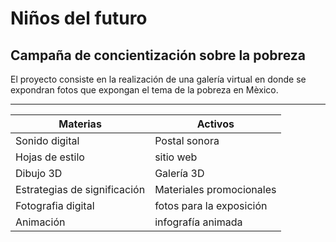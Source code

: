 # Niños del futuro
## Campaña de concientización sobre la pobreza

El proyecto consiste en la realización de una galería virtual en donde se expondran fotos que expongan el tema de la pobreza en Mèxico.

---


**Materias** | **Activos**
-------- | -------
Sonido digital | Postal sonora
Hojas de estilo | sitio web
Dibujo 3D | Galería 3D
Estrategias de significación | Materiales promocionales
Fotografia digital | fotos para la exposición
Animación | infografía animada


